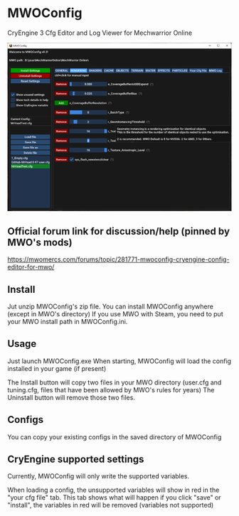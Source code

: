 # MWOConfig
CryEngine 3 Cfg Editor and Log Viewer for Mechwarrior Online

![MainUI](Screenshots/MwoConfig.png)

## Official forum link for discussion/help (pinned by MWO's mods)
https://mwomercs.com/forums/topic/281771-mwoconfig-cryengine-config-editor-for-mwo/

## Install
Jut unzip MWOConfig's zip file.
You can install MWOConfig anywhere (except in MWO's directory) 
If you use MWO with Steam, you need to put your MWO install path in MWOConfig.ini.

## Usage
Just launch MWOConfig.exe
When starting, MWOConfig will load the config installed in your game (if present)

The Install button will copy two files in your MWO directory (user.cfg and tuning.cfg, files that have been allowed by MWO's rules for years)
The Uninstall button will remove those two files.

## Configs
You can copy your existing configs in the saved
 directory of MWOConfig

## CryEngine supported settings
Currently, MWOConfig will only write the supported variables. 

When loading a config, the unsupported variables will show in red in the "your cfg file" tab.
This tab shows what will happen if you click "save" or "install",
 the variables in red will be removed (variables not supported) 
